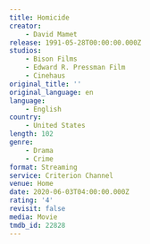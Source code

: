 ```yaml
---
title: Homicide
creator:
    - David Mamet
release: 1991-05-28T00:00:00.000Z
studios:
    - Bison Films
    - Edward R. Pressman Film
    - Cinehaus
original_title: ''
original_language: en
language:
    - English
country:
    - United States
length: 102
genre:
    - Drama
    - Crime
format: Streaming
service: Criterion Channel
venue: Home
date: 2020-06-03T04:00:00.000Z
rating: '4'
revisit: false
media: Movie
tmdb_id: 22828
---
```



